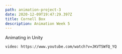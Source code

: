 ```yaml
---
path: animation-project-3
date: 2020-12-09T19:47:29.397Z
title: Cornell Box
description: Animation Week 5
---
```

Animating in Unity

`video: https://www.youtube.com/watch?v=JKVTSWfQ_YQ`